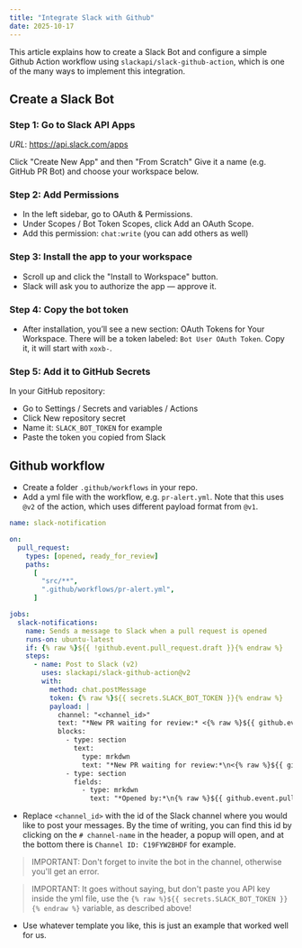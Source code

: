 ```yaml
---
title: "Integrate Slack with Github"
date: 2025-10-17
---
```


This article explains how to create a Slack Bot and configure a simple Github Action workflow using `slackapi/slack-github-action`, which is one of the many ways to implement this integration.

## Create a Slack Bot

### Step 1: Go to Slack API Apps

*URL*: https://api.slack.com/apps

Click "Create New App" and then "From Scratch"
Give it a name (e.g. GitHub PR Bot) and choose your workspace below.


### Step 2: Add Permissions

- In the left sidebar, go to OAuth & Permissions.
- Under Scopes / Bot Token Scopes, click Add an OAuth Scope.
- Add this permission: `chat:write` (you can add others as well)


### Step 3: Install the app to your workspace

- Scroll up and click the "Install to Workspace" button.
- Slack will ask you to authorize the app — approve it.

### Step 4: Copy the bot token

- After installation, you’ll see a new section: OAuth Tokens for Your Workspace. There will be a token labeled: `Bot User OAuth Token`. Copy it, it will start with `xoxb-`.

### Step 5: Add it to GitHub Secrets

In your GitHub repository:

- Go to Settings / Secrets and variables / Actions
- Click New repository secret
- Name it: `SLACK_BOT_TOKEN` for example
- Paste the token you copied from Slack

## Github workflow

- Create a folder `.github/workflows` in your repo.
- Add a yml file with the workflow, e.g. `pr-alert.yml`. Note that this uses `@v2` of the action, which uses different payload format from `@v1`.

```yml
name: slack-notification

on:
  pull_request:
    types: [opened, ready_for_review]
    paths:
      [
        "src/**",
        ".github/workflows/pr-alert.yml",
      ]

jobs:
  slack-notifications:
    name: Sends a message to Slack when a pull request is opened
    runs-on: ubuntu-latest
    if: {% raw %}${{ !github.event.pull_request.draft }}{% endraw %}
    steps:
      - name: Post to Slack (v2)
        uses: slackapi/slack-github-action@v2
        with:
          method: chat.postMessage
          token: {% raw %}${{ secrets.SLACK_BOT_TOKEN }}{% endraw %}
          payload: |
            channel: "<channel_id>"
            text: "*New PR waiting for review:* <{% raw %}${{ github.event.pull_request.html_url }}{% endraw %}|{% raw %}${{ github.event.pull_request.title }}{% endraw %}>"
            blocks:
              - type: section
                text:
                  type: mrkdwn
                  text: "*New PR waiting for review:*\n<{% raw %}${{ github.event.pull_request.html_url }}{% endraw %}|{% raw %}${{ github.event.pull_request.title }}{% endraw %}>"
              - type: section
                fields:
                  - type: mrkdwn
                    text: "*Opened by:*\n{% raw %}${{ github.event.pull_request.user.login }}{% endraw %}"

```

- Replace `<channel_id>` with the id of the Slack channel where you would like to post your messages. By the time of writing, you can find this id by clicking on the `# channel-name` in the header, a popup will open, and at the bottom there is `Channel ID: C19FYW2BHDF` for example.

> IMPORTANT: Don't forget to invite the bot in the channel, otherwise you'll get an error.

> IMPORTANT: It goes without saying, but don't paste you API key inside the yml file, use the `{% raw %}${{ secrets.SLACK_BOT_TOKEN }}{% endraw %}` variable, as described above!

- Use whatever template you like, this is just an example that worked well for us.